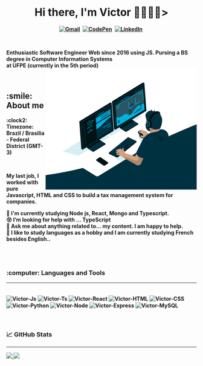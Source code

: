 <p>
  <h1 align="center"><b>Hi there, I'm Victor 👩🏻‍💻👋></h1>  
</p>

<p align="center">  
  <a href="mailto:victorneves15@gmail.com"><img src="https://img.shields.io/badge/Gmail-D14836?style=for-the-badge&logo=gmail&logoColor=white" alt="Gmail"/></a>&nbsp;
  <a href="https://codepen.io/victorneves15"><img src="https://img.shields.io/badge/Codepen-000000?style=for-the-badge&logo=codepen&logoColor=white" alt="CodePen" /></a>&nbsp;
  <a href="https://www.linkedin.com/in/victor-neves-27006763/"><img src="https://img.shields.io/badge/LinkedIn-0077B5?style=for-the-badge&logo=linkedin&logoColor=white" alt="LinkedIn"/></a>&nbsp;
</p>
</br>

<p>Enthusiastic Software Engineer Web since 2016 using JS. Pursing a BS degree in Computer Information Systems <br>at UFPE (currently in the 5th period)   
<img align="right" alt="GIF" src="https://github.com/vnevescode/vnevescode/blob/main/code.gif?raw=true" width="400" height="320" />
</p>
<br />


<h2 align="left">:smile: About me</h2>
<p align="left">
:clock2: Timezone: Brazil / Brasilia - Federal District (GMT-3)
</p>
<br />
<p>My last job, I worked with pure Javascript, HTML and CSS to build a tax management system for companies.</p>

:muscle: I'm currently studying Node js, React, Mongo and Typescript.<br />
:dizzy_face: I’m looking for help with ... TypeScript<br />
💬 Ask me about anything related to... my content. I am happy to help.<br />
:memo: I like to study languages as a hobby and I am currently studying French besides English.. <br />

<br />
<br />

<p>
<h3 align="left">:computer: Languages and Tools</h3>
</p>


---
  
<div style="display: inline_block"><br>
  <img align="center" alt="Victor-Js" height="60" width="80" src="https://cdn.jsdelivr.net/gh/devicons/devicon/icons/javascript/javascript-original.svg">
  <img align="center" alt="Victor-Ts" height="60" width="80" src="https://cdn.jsdelivr.net/gh/devicons/devicon/icons/typescript/typescript-original.svg">
  <img align="center" alt="Victor-React" height="60" width="80" src="https://cdn.jsdelivr.net/gh/devicons/devicon/icons/react/react-original-wordmark.svg">
  <img align="center" alt="Victor-HTML" height="60" width="80" src="https://cdn.jsdelivr.net/gh/devicons/devicon/icons/html5/html5-original-wordmark.svg">
  <img align="center" alt="Victor-CSS" height="60" width="80" src="https://cdn.jsdelivr.net/gh/devicons/devicon/icons/css3/css3-original-wordmark.svg">
  <img align="center" alt="Victor-Python" height="60" width="80" src="https://cdn.jsdelivr.net/gh/devicons/devicon/icons/python/python-original.svg">
  <img align="center" alt="Victor-Node" height="60" width="80" src="https://cdn.jsdelivr.net/gh/devicons/devicon/icons/nodejs/nodejs-original-wordmark.svg" />
  <img align="center" alt="Victor-Express" height="60" width="80" src="https://cdn.jsdelivr.net/gh/devicons/devicon/icons/express/express-original-wordmark.svg" />
  <img align="center" alt="Victor-MySQL" height="60" width="80" src="https://cdn.jsdelivr.net/gh/devicons/devicon/icons/mysql/mysql-original-wordmark.svg" />
</div>

<br />
<br />

<p>
<h3 align="left"> &#x1f4c8 GitHub Stats</h3>
</p>

---

<div align="">
  <a href="https://github.com/vnevescode">
  <img height="180em" src="https://github-readme-stats.vercel.app/api?username=vnevescode&show_icons=true&theme=cobalt&include_all_commits=true&count_private=true"/>
  <img height="180em" src="https://github-readme-stats.vercel.app/api/top-langs/?username=vnevescode&theme=cobalt"/>
</div>
  
